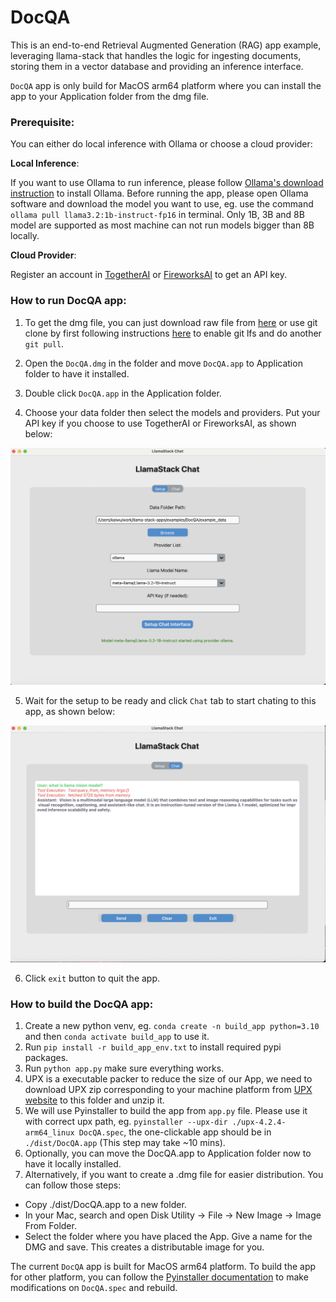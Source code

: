 # DocQA

This is an end-to-end Retrieval Augmented Generation (RAG) app example, leveraging llama-stack that handles the logic for ingesting documents, storing them in a vector database and providing an inference interface.

`DocQA` app is only build for MacOS arm64 platform where you can install the app to your Application folder from the dmg file.


### Prerequisite:

You can either do local inference with Ollama or choose a cloud provider:

**Local Inference**:

If you want to use Ollama to run inference, please follow [Ollama's download instruction](https://ollama.com/download) to install Ollama.  Before running the app, please open Ollama software and download the model you want to use, eg. use the command `ollama pull llama3.2:1b-instruct-fp16` in terminal. Only 1B, 3B and 8B model are supported as most machine can not run models bigger than 8B locally.

**Cloud Provider**:

Register an account in [TogetherAI](https://www.together.ai/) or [FireworksAI](https://fireworks.ai/) to get an API key.

### How to run DocQA app:

1. To get the dmg file, you can just download raw file from [here](https://github.com/meta-llama/llama-stack-apps/blob/docqav2/examples/DocQA/DocQA.dmg) or use git clone by first following instructions [here](https://docs.github.com/en/repositories/working-with-files/managing-large-files/installing-git-large-file-storage) to enable git lfs and do another `git pull`.
2. Open the `DocQA.dmg` in the folder and move `DocQA.app` to Application folder to have it installed.

3. Double click `DocQA.app` in the Application folder.
4. Choose your data folder then select the models and providers. Put your API key if you choose to use TogetherAI or FireworksAI, as shown below:

![Setup](./assets/DocQA_setup.png)

5. Wait for the setup to be ready and click `Chat` tab to start chating to this app, as shown below:

![Chat](./assets/DocQA_chat.png)

6. Click `exit` button to quit the app.

### How to build the DocQA app:

1. Create a new python venv, eg. `conda create -n build_app python=3.10` and then `conda activate build_app` to use it.
2. Run `pip install -r build_app_env.txt` to install required pypi packages.
3. Run `python app.py` make sure everything works.
4. UPX is a executable packer to reduce the size of our App, we need to download UPX zip corresponding to your machine platform from [UPX website](https://github.com/upx/upx/releases/) to this folder and unzip it.
5. We will use Pyinstaller to build the app from `app.py` file. Please use it with correct upx path, eg. `pyinstaller --upx-dir ./upx-4.2.4-arm64_linux DocQA.spec`, the one-clickable app should be in `./dist/DocQA.app` (This step may take ~10 mins).
6. Optionally, you can move the DocQA.app to Application folder now to have it locally installed.
7. Alternatively, if you want to create a .dmg file for easier distribution. You can follow those steps:

 - Copy ./dist/DocQA.app to a new folder.
 -  In your Mac, search and open Disk Utility -> File -> New Image -> Image From Folder.
 - Select the folder where you have placed the App. Give a name for the DMG and save. This creates a distributable image for you.

The current `DocQA` app is built for MacOS arm64 platform. To build the app for other platform, you can follow the [Pyinstaller documentation](https://pyinstaller.org/en/stable/usage.html#) to make modifications on `DocQA.spec` and rebuild.
